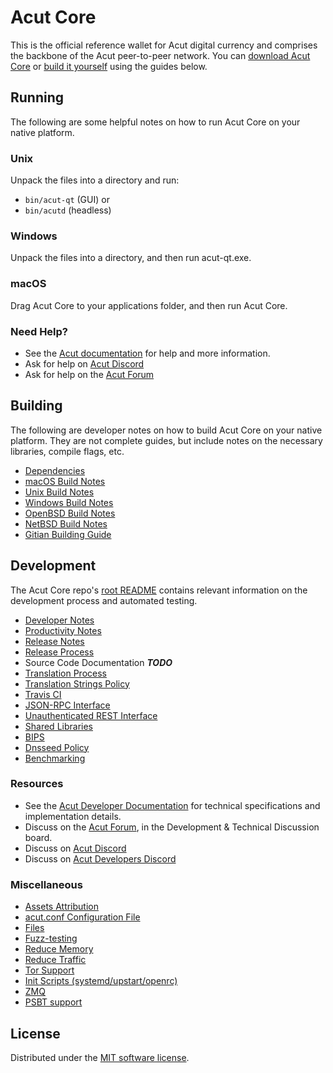 Acut Core
==========

This is the official reference wallet for Acut digital currency and comprises the backbone of the Acut peer-to-peer network. You can [download Acut Core](https://www.acut.org/downloads/) or [build it yourself](#building) using the guides below.

Running
---------------------
The following are some helpful notes on how to run Acut Core on your native platform.

### Unix

Unpack the files into a directory and run:

- `bin/acut-qt` (GUI) or
- `bin/acutd` (headless)

### Windows

Unpack the files into a directory, and then run acut-qt.exe.

### macOS

Drag Acut Core to your applications folder, and then run Acut Core.

### Need Help?

* See the [Acut documentation](https://docs.acut.org)
for help and more information.
* Ask for help on [Acut Discord](http://stayacuty.com)
* Ask for help on the [Acut Forum](https://acut.org/forum)

Building
---------------------
The following are developer notes on how to build Acut Core on your native platform. They are not complete guides, but include notes on the necessary libraries, compile flags, etc.

- [Dependencies](dependencies.md)
- [macOS Build Notes](build-osx.md)
- [Unix Build Notes](build-unix.md)
- [Windows Build Notes](build-windows.md)
- [OpenBSD Build Notes](build-openbsd.md)
- [NetBSD Build Notes](build-netbsd.md)
- [Gitian Building Guide](gitian-building.md)

Development
---------------------
The Acut Core repo's [root README](/README.md) contains relevant information on the development process and automated testing.

- [Developer Notes](developer-notes.md)
- [Productivity Notes](productivity.md)
- [Release Notes](release-notes.md)
- [Release Process](release-process.md)
- Source Code Documentation ***TODO***
- [Translation Process](translation_process.md)
- [Translation Strings Policy](translation_strings_policy.md)
- [Travis CI](travis-ci.md)
- [JSON-RPC Interface](JSON-RPC-interface.md)
- [Unauthenticated REST Interface](REST-interface.md)
- [Shared Libraries](shared-libraries.md)
- [BIPS](bips.md)
- [Dnsseed Policy](dnsseed-policy.md)
- [Benchmarking](benchmarking.md)

### Resources
* See the [Acut Developer Documentation](https://acutcore.readme.io/)
  for technical specifications and implementation details.
* Discuss on the [Acut Forum](https://acut.org/forum), in the Development & Technical Discussion board.
* Discuss on [Acut Discord](http://stayacuty.com)
* Discuss on [Acut Developers Discord](http://chat.acutdevs.org/)

### Miscellaneous
- [Assets Attribution](assets-attribution.md)
- [acut.conf Configuration File](acut-conf.md)
- [Files](files.md)
- [Fuzz-testing](fuzzing.md)
- [Reduce Memory](reduce-memory.md)
- [Reduce Traffic](reduce-traffic.md)
- [Tor Support](tor.md)
- [Init Scripts (systemd/upstart/openrc)](init.md)
- [ZMQ](zmq.md)
- [PSBT support](psbt.md)

License
---------------------
Distributed under the [MIT software license](/COPYING).
